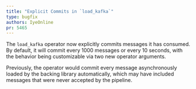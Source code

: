 ```yaml
---
title: "Explicit Commits in `load_kafka`"
type: bugfix
authors: IyeOnline
pr: 5465
---
```


The `load_kafka` operator now explicitly commits messages it has consumed.
By default, it will commit every 1000 messages or every 10 seconds, with the
behavior being customizable via two new operator arguments.

Previously, the operator would commit every message asynchronously loaded by the
backing library automatically, which may have included messages that were never
accepted by the pipeline.

